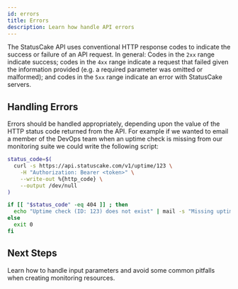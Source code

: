 ```yaml
---
id: errors
title: Errors
description: Learn how handle API errors
---
```


The StatusCake API uses conventional HTTP response codes to indicate the success
or failure of an API request. In general: Codes in the `2xx` range indicate
success; codes in the `4xx` range indicate a request that failed given the
information provided (e.g. a required parameter was omitted or malformed); and
codes in the `5xx` range indicate an error with StatusCake servers.

## Handling Errors

Errors should be handled appropriately, depending upon the value of the HTTP
status code returned from the API. For example if we wanted to email a member of
the DevOps team when an uptime check is missing from our monitoring suite we
could write the following script:

```bash title="Alert on missing uptime check" showLineNumbers
status_code=$(
  curl -s https://api.statuscake.com/v1/uptime/123 \
    -H "Authorization: Bearer <token>" \
    --write-out %{http_code} \
    --output /dev/null
)

if [[ "$status_code" -eq 404 ]] ; then
  echo "Uptime check (ID: 123) does not exist" | mail -s "Missing uptime check" devops@example.com
else
  exit 0
fi
```

## Next Steps

Learn how to handle input parameters and avoid some common pitfalls when
creating monitoring resources.
